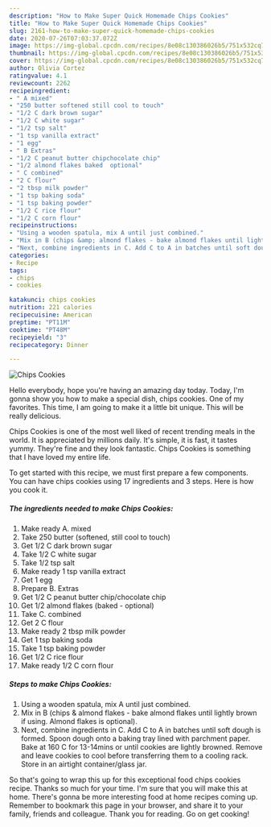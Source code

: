 ```yaml
---
description: "How to Make Super Quick Homemade Chips Cookies"
title: "How to Make Super Quick Homemade Chips Cookies"
slug: 2161-how-to-make-super-quick-homemade-chips-cookies
date: 2020-07-26T07:03:37.072Z
image: https://img-global.cpcdn.com/recipes/8e08c130386026b5/751x532cq70/chips-cookies-recipe-main-photo.jpg
thumbnail: https://img-global.cpcdn.com/recipes/8e08c130386026b5/751x532cq70/chips-cookies-recipe-main-photo.jpg
cover: https://img-global.cpcdn.com/recipes/8e08c130386026b5/751x532cq70/chips-cookies-recipe-main-photo.jpg
author: Olivia Cortez
ratingvalue: 4.1
reviewcount: 2262
recipeingredient:
- " A mixed"
- "250 butter softened still cool to touch"
- "1/2 C dark brown sugar"
- "1/2 C white sugar"
- "1/2 tsp salt"
- "1 tsp vanilla extract"
- "1 egg"
- " B Extras"
- "1/2 C peanut butter chipchocolate chip"
- "1/2 almond flakes baked  optional"
- " C combined"
- "2 C flour"
- "2 tbsp milk powder"
- "1 tsp baking soda"
- "1 tsp baking powder"
- "1/2 C rice flour"
- "1/2 C corn flour"
recipeinstructions:
- "Using a wooden spatula, mix A until just combined."
- "Mix in B (chips &amp; almond flakes - bake almond flakes until lightly brown if using. Almond flakes is optional)."
- "Next, combine ingredients in C. Add C to A in batches until soft dough is formed. Spoon dough onto a baking tray lined with parchment paper. Bake at 160 C for 13-14mins or until cookies are lightly browned. Remove and leave cookies to cool before transferring them to a cooling rack. Store in an airtight container/glass jar."
categories:
- Recipe
tags:
- chips
- cookies

katakunci: chips cookies 
nutrition: 221 calories
recipecuisine: American
preptime: "PT11M"
cooktime: "PT48M"
recipeyield: "3"
recipecategory: Dinner

---
```



![Chips Cookies](https://img-global.cpcdn.com/recipes/8e08c130386026b5/751x532cq70/chips-cookies-recipe-main-photo.jpg)

Hello everybody, hope you're having an amazing day today. Today, I'm gonna show you how to make a special dish, chips cookies. One of my favorites. This time, I am going to make it a little bit unique. This will be really delicious.

Chips Cookies is one of the most well liked of recent trending meals in the world. It is appreciated by millions daily. It's simple, it is fast, it tastes yummy. They're fine and they look fantastic. Chips Cookies is something that I have loved my entire life.




To get started with this recipe, we must first prepare a few components. You can have chips cookies using 17 ingredients and 3 steps. Here is how you cook it.

<!--inarticleads1-->

##### The ingredients needed to make Chips Cookies:

1. Make ready  A. mixed
1. Take 250 butter (softened, still cool to touch)
1. Get 1/2 C dark brown sugar
1. Take 1/2 C white sugar
1. Take 1/2 tsp salt
1. Make ready 1 tsp vanilla extract
1. Get 1 egg
1. Prepare  B. Extras
1. Get 1/2 C peanut butter chip/chocolate chip
1. Get 1/2 almond flakes (baked - optional)
1. Take  C. combined
1. Get 2 C flour
1. Make ready 2 tbsp milk powder
1. Get 1 tsp baking soda
1. Take 1 tsp baking powder
1. Get 1/2 C rice flour
1. Make ready 1/2 C corn flour




<!--inarticleads2-->

##### Steps to make Chips Cookies:

1. Using a wooden spatula, mix A until just combined.
1. Mix in B (chips &amp; almond flakes - bake almond flakes until lightly brown if using. Almond flakes is optional).
1. Next, combine ingredients in C. Add C to A in batches until soft dough is formed. Spoon dough onto a baking tray lined with parchment paper. Bake at 160 C for 13-14mins or until cookies are lightly browned. Remove and leave cookies to cool before transferring them to a cooling rack. Store in an airtight container/glass jar.




So that's going to wrap this up for this exceptional food chips cookies recipe. Thanks so much for your time. I'm sure that you will make this at home. There's gonna be more interesting food at home recipes coming up. Remember to bookmark this page in your browser, and share it to your family, friends and colleague. Thank you for reading. Go on get cooking!
